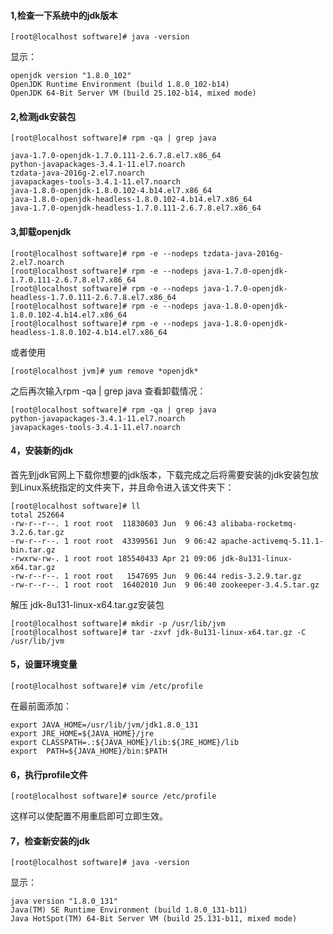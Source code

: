 #### 1,检查一下系统中的jdk版本
```
[root@localhost software]# java -version
```
显示：
```
openjdk version "1.8.0_102"
OpenJDK Runtime Environment (build 1.8.0_102-b14)
OpenJDK 64-Bit Server VM (build 25.102-b14, mixed mode)
```
#### 2,检测jdk安装包
```
[root@localhost software]# rpm -qa | grep java
```
```
java-1.7.0-openjdk-1.7.0.111-2.6.7.8.el7.x86_64
python-javapackages-3.4.1-11.el7.noarch
tzdata-java-2016g-2.el7.noarch
javapackages-tools-3.4.1-11.el7.noarch
java-1.8.0-openjdk-1.8.0.102-4.b14.el7.x86_64
java-1.8.0-openjdk-headless-1.8.0.102-4.b14.el7.x86_64
java-1.7.0-openjdk-headless-1.7.0.111-2.6.7.8.el7.x86_64
```
#### 3,卸载openjdk
```
[root@localhost software]# rpm -e --nodeps tzdata-java-2016g-2.el7.noarch
[root@localhost software]# rpm -e --nodeps java-1.7.0-openjdk-1.7.0.111-2.6.7.8.el7.x86_64
[root@localhost software]# rpm -e --nodeps java-1.7.0-openjdk-headless-1.7.0.111-2.6.7.8.el7.x86_64
[root@localhost software]# rpm -e --nodeps java-1.8.0-openjdk-1.8.0.102-4.b14.el7.x86_64
[root@localhost software]# rpm -e --nodeps java-1.8.0-openjdk-headless-1.8.0.102-4.b14.el7.x86_64
```
或者使用
```
[root@localhost jvm]# yum remove *openjdk*
```
之后再次输入rpm -qa | grep java 查看卸载情况：
```
[root@localhost software]# rpm -qa | grep java
python-javapackages-3.4.1-11.el7.noarch
javapackages-tools-3.4.1-11.el7.noarch
```
#### 4，安装新的jdk
首先到jdk官网上下载你想要的jdk版本，下载完成之后将需要安装的jdk安装包放到Linux系统指定的文件夹下，并且命令进入该文件夹下：
```
[root@localhost software]# ll
total 252664
-rw-r--r--. 1 root root  11830603 Jun  9 06:43 alibaba-rocketmq-3.2.6.tar.gz
-rw-r--r--. 1 root root  43399561 Jun  9 06:42 apache-activemq-5.11.1-bin.tar.gz
-rwxrw-rw-. 1 root root 185540433 Apr 21 09:06 jdk-8u131-linux-x64.tar.gz
-rw-r--r--. 1 root root   1547695 Jun  9 06:44 redis-3.2.9.tar.gz
-rw-r--r--. 1 root root  16402010 Jun  9 06:40 zookeeper-3.4.5.tar.gz
```
解压 jdk-8u131-linux-x64.tar.gz安装包
```
[root@localhost software]# mkdir -p /usr/lib/jvm
[root@localhost software]# tar -zxvf jdk-8u131-linux-x64.tar.gz -C /usr/lib/jvm
```
#### 5，设置环境变量
```
[root@localhost software]# vim /etc/profile
```
在最前面添加：
```
export JAVA_HOME=/usr/lib/jvm/jdk1.8.0_131  
export JRE_HOME=${JAVA_HOME}/jre  
export CLASSPATH=.:${JAVA_HOME}/lib:${JRE_HOME}/lib  
export  PATH=${JAVA_HOME}/bin:$PATH
```
#### 6，执行profile文件
```
[root@localhost software]# source /etc/profile
```
这样可以使配置不用重启即可立即生效。
#### 7，检查新安装的jdk
```
[root@localhost software]# java -version
```
显示：
```
java version "1.8.0_131"
Java(TM) SE Runtime Environment (build 1.8.0_131-b11)
Java HotSpot(TM) 64-Bit Server VM (build 25.131-b11, mixed mode)
```
